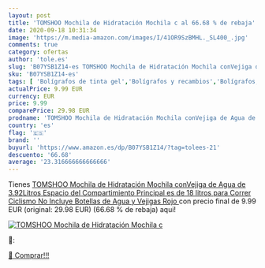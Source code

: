 ```yaml
---
layout: post
title: 'TOMSHOO Mochila de Hidratación Mochila c al 66.68 % de rebaja'
date: 2020-09-18 10:31:34
image: 'https://m.media-amazon.com/images/I/41OR9SzBMHL._SL400_.jpg'
comments: true
category: ofertas
author: 'tole.es'
slug: 'B07YSB1Z14-es TOMSHOO Mochila de Hidratación Mochila conVejiga de Agua...'
sku: 'B07YSB1Z14-es'
tags: [ 'Bolígrafos de tinta gel','Bolígrafos y recambios','Bolígrafos, lápices y útiles de escritura','Oficina y papelería','Recambios para bolígrafos y plumas','mochila', ]
actualPrice: 9.99 EUR
currency: EUR
price: 9.99
comparePrice: 29.98 EUR
prodname: 'TOMSHOO Mochila de Hidratación Mochila conVejiga de Agua de 3.92Litros  Espacio del Compartimiento Principal es de 18 litros para Correr Ciclismo No Incluye Botellas de Agua y Vejigas   Rojo '
country: 'es'
flag: '🇪🇸'
brand: ''
buyurl: 'https://www.amazon.es/dp/B07YSB1Z14/?tag=tolees-21'
descuento: '66.68'
average: '23.316666666666666'
---
```


Tienes [TOMSHOO Mochila de Hidratación Mochila conVejiga de Agua de 3.92Litros  Espacio del Compartimiento Principal es de 18 litros para Correr Ciclismo No Incluye Botellas de Agua y Vejigas   Rojo ](https://www.amazon.es/dp/B07YSB1Z14/?tag=tolees-21) con precio final de  9.99 EUR (original: 29.98 EUR) (66.68 %  de rebaja) aqui!

[![TOMSHOO Mochila de Hidratación Mochila c](https://m.media-amazon.com/images/I/41OR9SzBMHL._SL400_.jpg)](https://www.amazon.es/dp/B07YSB1Z14/?tag=tolees-21)

🔎:


[🛒 Comprar!!!](https://www.amazon.es/dp/B07YSB1Z14/?tag=tolees-21)
